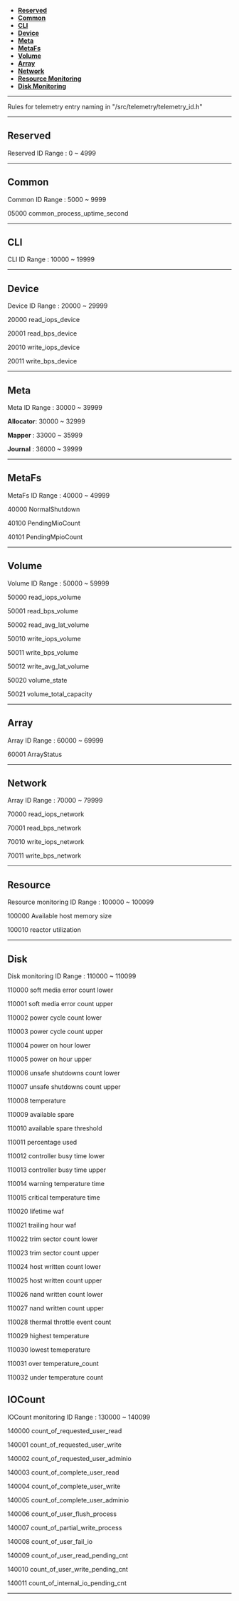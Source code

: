 - [**Reserved**](#reserved)
- [**Common**](#common)
- [**CLI**](#cli)
- [**Device**](#device)
- [**Meta**](#meta)
- [**MetaFs**](#metafs)
- [**Volume**](#volume)
- [**Array**](#array)
- [**Network**](#network)
- [**Resource Monitoring**](#resource)
- [**Disk Monitoring**](#disk)

---
Rules for telemetry entry naming in "/src/telemetry/telemetry_id.h"

---
## **Reserved**
Reserved ID Range : 0 ~ 4999

---
## **Common**
Common ID Range : 5000 ~ 9999

05000 common_process_uptime_second

---
## **CLI**
CLI ID Range : 10000 ~ 19999

---

## **Device**
Device ID Range : 20000 ~ 29999

20000 read_iops_device

20001 read_bps_device

20010 write_iops_device

20011 write_bps_device

---

## **Meta**
Meta ID Range : 30000 ~ 39999

**Allocator**: 30000 ~ 32999

**Mapper**   : 33000 ~ 35999

**Journal**  : 36000 ~ 39999

---

## **MetaFs**
MetaFs ID Range : 40000 ~ 49999

40000 NormalShutdown

40100 PendingMioCount

40101 PendingMpioCount

---

## **Volume**
Volume ID Range : 50000 ~ 59999

50000 read_iops_volume

50001 read_bps_volume

50002 read_avg_lat_volume

50010 write_iops_volume

50011 write_bps_volume

50012 write_avg_lat_volume

50020 volume_state

50021 volume_total_capacity

---

## **Array**
Array ID Range : 60000 ~ 69999

60001 ArrayStatus

---

## **Network**
Array ID Range : 70000 ~ 79999

70000 read_iops_network

70001 read_bps_network

70010 write_iops_network

70011 write_bps_network

---

## **Resource**
Resource monitoring ID Range : 100000 ~ 100099

100000 Available host memory size

100010 reactor utilization

---

## **Disk**
Disk monitoring ID Range : 110000 ~ 110099

110000 soft media error count lower

110001 soft media error count upper

110002 power cycle count lower

110003 power cycle count upper

110004 power on hour lower

110005 power on hour upper

110006 unsafe shutdowns count lower

110007 unsafe shutdowns count upper

110008 temperature

110009 available spare

110010 available spare threshold

110011 percentage used

110012 controller busy time lower

110013 controller busy time upper

110014 warning temperature time

110015 critical temperature time

110020 lifetime waf

110021 trailing hour waf

110022 trim sector count lower

110023 trim sector count upper

110024 host written count lower

110025 host written count upper

110026 nand written count lower

110027 nand written count upper

110028 thermal throttle event count

110029 highest temperature

110030 lowest temeperature

110031 over temperature_count

110032 under temperature count

## **IOCount**
IOCount monitoring ID Range : 130000 ~ 140099

140000 count_of_requested_user_read

140001 count_of_requested_user_write

140002 count_of_requested_user_adminio

140003 count_of_complete_user_read

140004 count_of_complete_user_write

140005 count_of_complete_user_adminio

140006 count_of_user_flush_process

140007 count_of_partial_write_process

140008 count_of_user_fail_io

140009 count_of_user_read_pending_cnt

140010 count_of_user_write_pending_cnt

140011 count_of_internal_io_pending_cnt


---
